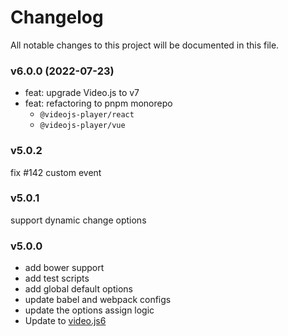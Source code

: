 # Changelog

All notable changes to this project will be documented in this file.

### v6.0.0 (2022-07-23)

- feat: upgrade Video.js to v7
- feat: refactoring to pnpm monorepo
  - `@videojs-player/react`
  - `@videojs-player/vue`

### v5.0.2

fix #142 custom event

### v5.0.1

support dynamic change options

### v5.0.0

- add bower support
- add test scripts
- add global default options
- update babel and webpack configs
- update the options assign logic
- Update to [video.js6](https://github.com/videojs/video.js)
